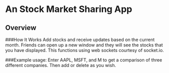 
# An Stock Market Sharing App

## Overview

###How It Works
Add stocks and receive updates based on the current month. Friends can open up a new window and they will see the stocks that you have displayed.
This functions using web sockets courtesy of socket.io.
  
###Example usage:
Enter AAPL, MSFT, and M to get a comparison of three different companies. Then add or delete as you wish.



